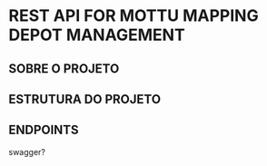 # REST API FOR MOTTU MAPPING DEPOT MANAGEMENT
## SOBRE O PROJETO

## ESTRUTURA DO PROJETO

## ENDPOINTS

swagger?
